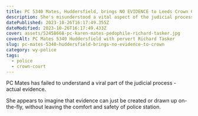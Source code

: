 ```yaml
---
title: PC 5340 Mates, Huddersfield, brings NO EVIDENCE to Leeds Crown Court
description: She's misunderstood a vital aspect of the judicial process - actual evidence
datePublished: 2023-10-26T16:17:49.355Z
dateModified: 2023-10-26T16:17:49.433Z
cover: assets/52458668-pc-karen-mates-pedophile-richard-tasker.jpg
coverAlt: PC Mates 5340 Huddersfield with pervert Richard Tasker
slug: pc-mates-5340-huddersfield-brings-no-evidence-to-crown
category: wy-police
tags:
  - police
  - crown-court
---
```

P﻿C Mates has failed to understand a viral part of the judicial process - actual evidence.

S﻿he appears to imagine that evidence can just be created or drawn up on-the-fly, without leaving the comfort and safety of  police station.